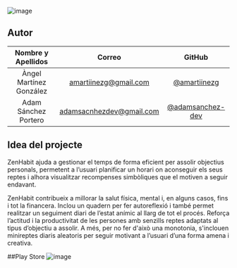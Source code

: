 ![image](https://i.postimg.cc/4xW2hL3M/logo-light.png)

## Autor

| **Nombre y Apellidos** |         **Correo**         |               **GitHub**               |
| :--------------------: | :------------------------: | :------------------------------------: |
|  Àngel Martínez González  | amartiinezg@gmail.com | [@amartiinezg](https://github.com/amartiinezg) |
|  Adam Sánchez Portero  | adamsacnhezdev@gmail.com | [@adamsanchez-dev](https://github.com/adamsanchez-dev) |

## Idea del projecte

ZenHabit ajuda a gestionar el temps de forma eficient per assolir objectius personals, permetent a l’usuari planificar un horari on aconseguir els seus reptes i alhora visualitzar recompenses simbòliques que el motiven a seguir endavant. 

ZenHabit contribueix a millorar la salut física, mental i, en alguns casos, fins i tot la financera. Inclou un quadern per fer autoreflexió i també permet realitzar un seguiment diari de l’estat anímic al llarg de tot el procés. Reforça l’actitud i la productivitat de les persones amb senzills reptes adaptats al tipus d’objectiu a assolir. A més, per no fer d'això una monotonia, s'inclouen minireptes diaris aleatoris per seguir motivant a l’usuari d’una forma amena i creativa.

##Play Store
![image](https://user-images.githubusercontent.com/99869396/214144094-c5bcc91a-6736-466b-9646-f436afaff3fd.png)

